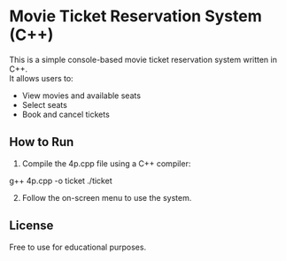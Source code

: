 # Movie Ticket Reservation System (C++)

This is a simple console-based movie ticket reservation system written in C++.  
It allows users to:
- View movies and available seats
- Select seats
- Book and cancel tickets

## How to Run
1. Compile the 4p.cpp file using a C++ compiler:

g++ 4p.cpp -o ticket ./ticket

2. Follow the on-screen menu to use the system.

## License
Free to use for educational purposes.
